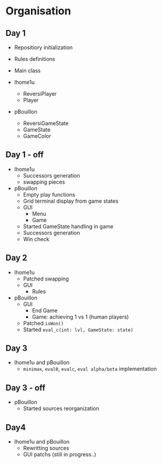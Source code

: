 # Organisation

## Day 1
* Repositiory initialization
* Rules definitions
* Main class

* lhome1u
    * ReversiPlayer
    * Player
* pBouillon
    * ReversiGameState
    * GameState
    * GameColor
    
## Day 1 - off
* lhome1u
    * Successors generation
    * swapping pieces
* pBouillon
    * Empty play functions
    * Grid terminal display from game states
    * GUI
        * Menu
        * Game  
    * Started GameState handling in game
    * Successors generation
    * Win check
    
## Day 2
* lhome1u
    * Patched swapping
    * GUI
        * Rules
* pBouillon
    * GUI
        * End Game
        * Game: achieving 1 vs 1 (human players)
    * Patched `isWon()`
    * Started `eval_c(int: lvl, GameState: state)`

## Day 3
* lhome1u and pBouillon
    * `minimax`, `eval0`, `evalc`, `eval alpha/beta` implementation

## Day 3 - off
* pBouillon
    * Started sources reorganization

## Day4
* lhome1u and pBouillon
    * Rewritting sources
    * GUI patchs (still in progress..)